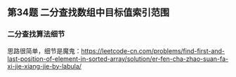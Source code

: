 ## 第34题 二分查找数组中目标值索引范围

### 二分查找算法细节

思路很简单，细节是魔鬼：<https://leetcode-cn.com/problems/find-first-and-last-position-of-element-in-sorted-array/solution/er-fen-cha-zhao-suan-fa-xi-jie-xiang-jie-by-labula/>

